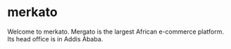 # merkato
Welcome to merkato. Mergato is the largest African e-commerce platform. Its head office is in Addis Ababa. 
